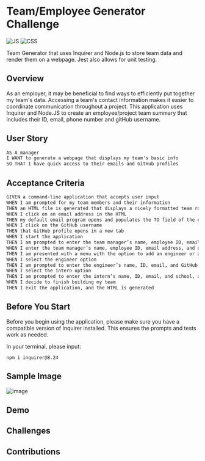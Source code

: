# Team/Employee Generator Challenge


![JS](https://img.shields.io/badge/JavaScript-59%25-yellow)
![CSS](https://img.shields.io/badge/CSS-10%25-blue) 

Team Generator that uses Inquirer and Node.js to store team data and render them on a webpage. Jest also allows for unit testing. 

## Overview
As an employer, it may be beneficial to find ways to efficiently put together my team's data. Accessing a team's contact information makes it easier to coordinate communication throughout a project. This application uses Inquirer and Node.JS to create an employee/project team summary that includes their ID, email, phone number and gitHub username.


## User Story

```md
AS A manager
I WANT to generate a webpage that displays my team's basic info
SO THAT I have quick access to their emails and GitHub profiles
```

## Acceptance Criteria
```md
GIVEN a command-line application that accepts user input
WHEN I am prompted for my team members and their information
THEN an HTML file is generated that displays a nicely formatted team roster based on user input
WHEN I click on an email address in the HTML
THEN my default email program opens and populates the TO field of the email with the address
WHEN I click on the GitHub username
THEN that GitHub profile opens in a new tab
WHEN I start the application
THEN I am prompted to enter the team manager’s name, employee ID, email address, and office number
WHEN I enter the team manager’s name, employee ID, email address, and office number
THEN I am presented with a menu with the option to add an engineer or an intern or to finish building my team
WHEN I select the engineer option
THEN I am prompted to enter the engineer’s name, ID, email, and GitHub username, and I am taken back to the menu
WHEN I select the intern option
THEN I am prompted to enter the intern’s name, ID, email, and school, and I am taken back to the menu
WHEN I decide to finish building my team
THEN I exit the application, and the HTML is generated
```

## Before You Start
Before you begin using the application, please make sure you have a compatible version of Inquirer installed. This ensures the prompts and tests work as needed. 

In your terminal, please input:

```
npm i inquirer@8.24
```

## Sample Image

![image](https://user-images.githubusercontent.com/108310424/207259930-3bb2df12-90c7-4616-95ca-f14e13f1c710.png)

## Demo



## Challenges

## Contributions 
